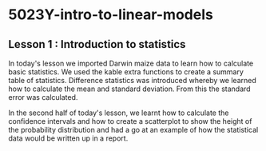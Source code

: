 # 5023Y-intro-to-linear-models

## Lesson 1 : Introduction to statistics

In today's lesson we imported Darwin maize data to learn how to calculate basic statistics. We used the kable extra functions to create a summary table of statistics. Difference statistics was introduced whereby we learned how to calculate the mean and standard deviation. From this the standard error was calculated.

In the second half of today's lesson, we learnt how to calculate the confidence intervals and how to create a scatterplot to show the height of the probability distribution and had a go at an example of how the statistical data would be written up in a report.

